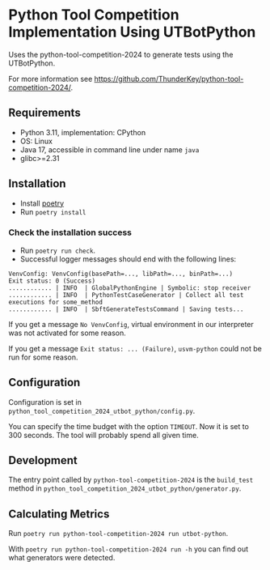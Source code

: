 # Python Tool Competition Implementation Using UTBotPython

Uses the python-tool-competition-2024 to generate tests using the UTBotPython.

For more information see
<https://github.com/ThunderKey/python-tool-competition-2024/>.

## Requirements

* Python 3.11, implementation: CPython
* OS: Linux
* Java 17, accessible in command line under name `java`
* glibc>=2.31

## Installation

* Install [poetry](https://python-poetry.org/)
* Run `poetry install`

### Check the installation success
* Run `poetry run check`.
* Successful logger messages should end with the following lines:
```
VenvConfig: VenvConfig(basePath=..., libPath=..., binPath=...)
Exit status: 0 (Success)
............ | INFO  | GlobalPythonEngine | Symbolic: stop receiver
............ | INFO  | PythonTestCaseGenerator | Collect all test executions for some_method
............ | INFO  | SbftGenerateTestsCommand | Saving tests...
```

If you get a message `No VenvConfig`, virtual environment in our interpreter was not activated for some reason.

If you get a message `Exit status: ... (Failure)`, `usvm-python` could not be run for some reason.

## Configuration

Configuration is set in `python_tool_competition_2024_utbot_python/config.py`.

You can specify the time budget with the option `TIMEOUT`. Now it is set to 300 seconds. The tool will probably spend all given time.

## Development

The entry point called by `python-tool-competition-2024` is the `build_test`
method in `python_tool_competition_2024_utbot_python/generator.py`.

## Calculating Metrics

Run `poetry run python-tool-competition-2024 run utbot-python`.

With `poetry run python-tool-competition-2024 run -h` you can find out what
generators were detected.
